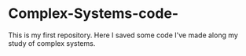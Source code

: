 # Complex-Systems-code-
This is my first repository. Here I saved some code I've made along my study of complex systems.
